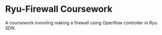 # Ryu-Firewall Coursework
A coursework invovling making a firewall using Openflow controller in Ryu SDN.
